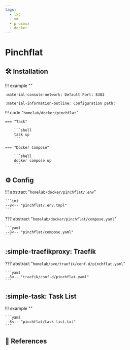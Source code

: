 ```yaml
---
tags:
  - lxc
  - vm
  - proxmox
  - docker
---
```

# Pinchflat

## :hammer_and_wrench: Installation

!!! example ""

    :material-console-network: Default Port: 8383

    :material-information-outline: Configuration path: 

!!! code "`homelab/docker/pinchflat`"

    === "Task"

        ```shell
        task up
        ```

    === "Docker Compose"

        ```shell
        docker compose up
        ```

## :gear: Config

!!! abstract "`homelab/docker/pinchflat/.env`"

    ```ini
    --8<-- "pinchflat/.env.tmpl"
    ```

??? abstract "`homelab/docker/pinchflat/compose.yaml`"

    ```yaml
    --8<-- "pinchflat/compose.yaml"
    ```

## :simple-traefikproxy: Traefik

??? abstract "`homelab/pve/traefik/conf.d/pinchflat.yaml`"

    ```yaml
    --8<-- "traefik/conf.d/pinchflat.yaml"
    ```

## :simple-task: Task List

!!! example ""

    ```yaml
    --8<-- "pinchflat/task-list.txt"
    ```

## :link: References

[1]: <https://github.com/kieraneglin/pinchflat>
